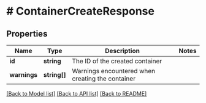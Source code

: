 # # ContainerCreateResponse

## Properties

Name | Type | Description | Notes
------------ | ------------- | ------------- | -------------
**id** | **string** | The ID of the created container |
**warnings** | **string[]** | Warnings encountered when creating the container |

[[Back to Model list]](../../README.md#models) [[Back to API list]](../../README.md#endpoints) [[Back to README]](../../README.md)
